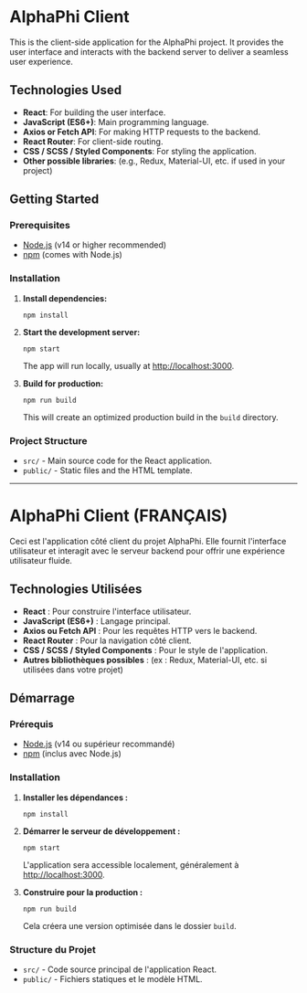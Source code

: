 # AlphaPhi Client

This is the client-side application for the AlphaPhi project. It provides the user interface and interacts with the backend server to deliver a seamless user experience.

## Technologies Used

- **React**: For building the user interface.
- **JavaScript (ES6+)**: Main programming language.
- **Axios or Fetch API**: For making HTTP requests to the backend.
- **React Router**: For client-side routing.
- **CSS / SCSS / Styled Components**: For styling the application.
- **Other possible libraries**: (e.g., Redux, Material-UI, etc. if used in your project)

## Getting Started

### Prerequisites

- [Node.js](https://nodejs.org/) (v14 or higher recommended)
- [npm](https://www.npmjs.com/) (comes with Node.js)

### Installation

1. **Install dependencies:**

   ```
   npm install
   ```

2. **Start the development server:**

   ```
   npm start
   ```

   The app will run locally, usually at [http://localhost:3000](http://localhost:3000).

3. **Build for production:**

   ```
   npm run build
   ```

   This will create an optimized production build in the `build` directory.

### Project Structure

- `src/` - Main source code for the React application.
- `public/` - Static files and the HTML template.


---

# AlphaPhi Client (FRANÇAIS)

Ceci est l'application côté client du projet AlphaPhi. Elle fournit l'interface utilisateur et interagit avec le serveur backend pour offrir une expérience utilisateur fluide.

## Technologies Utilisées

- **React** : Pour construire l'interface utilisateur.
- **JavaScript (ES6+)** : Langage principal.
- **Axios ou Fetch API** : Pour les requêtes HTTP vers le backend.
- **React Router** : Pour la navigation côté client.
- **CSS / SCSS / Styled Components** : Pour le style de l'application.
- **Autres bibliothèques possibles** : (ex : Redux, Material-UI, etc. si utilisées dans votre projet)

## Démarrage

### Prérequis

- [Node.js](https://nodejs.org/) (v14 ou supérieur recommandé)
- [npm](https://www.npmjs.com/) (inclus avec Node.js)

### Installation

1. **Installer les dépendances :**

   ```
   npm install
   ```

2. **Démarrer le serveur de développement :**

   ```
   npm start
   ```

   L'application sera accessible localement, généralement à [http://localhost:3000](http://localhost:3000).

3. **Construire pour la production :**

   ```
   npm run build
   ```

   Cela créera une version optimisée dans le dossier `build`.

### Structure du Projet

- `src/` - Code source principal de l'application React.
- `public/` - Fichiers statiques et le modèle HTML.
